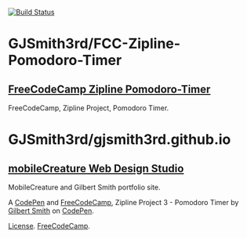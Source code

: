 [![Build Status](https://travis-ci.org/GJSmith3rd/FCC-Zipline-Pomodoro-Timer.svg?branch=master)](https://travis-ci.org/GJSmith3rd/FCC-Zipline-Pomodoro-Timer)

# GJSmith3rd/FCC-Zipline-Pomodoro-Timer
[FreeCodeCamp Zipline Pomodoro-Timer](https://github.com/GJSmith3rd/FCC-Zipline-Pomodoro-Timer)
--------------------------------
FreeCodeCamp, Zipline Project, Pomodoro Timer.

# GJSmith3rd/gjsmith3rd.github.io
[mobileCreature Web Design Studio](http://gjsmith3rd.github.io/)
--------------------------------
MobileCreature and Gilbert Smith portfolio site.

A [CodePen](http://codepen.io/GJSmith3rd/pen/YyxKzQ) and [FreeCodeCamp](http://freecodecamp.com/gjsmith3rd), Zipline Project 3 - Pomodoro Timer by [Gilbert Smith](http://codepen.io/GJSmith3rd) on [CodePen](http://codepen.io/).

[License](http://codepen.io/GJSmith3rd/pen/YyxKzQ).
[FreeCodeCamp](http://freecodecamp.com/gjsmith3rd).
